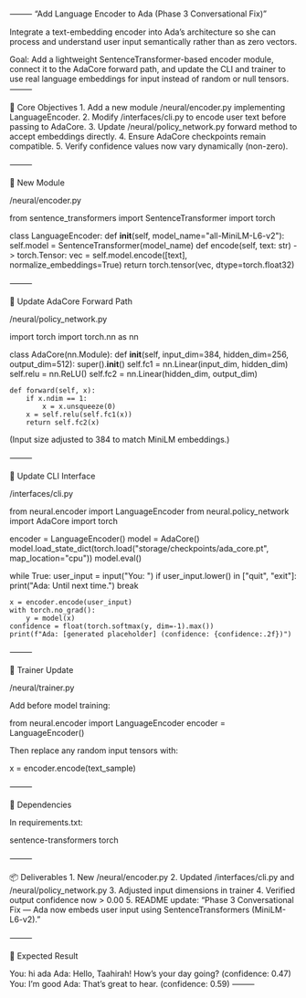 ⸻
“Add Language Encoder to Ada (Phase 3 Conversational Fix)”

Integrate a text-embedding encoder into Ada’s architecture so she can process
and understand user input semantically rather than as zero vectors.

Goal:
Add a lightweight SentenceTransformer-based encoder module,
connect it to the AdaCore forward path, and update the CLI and trainer
to use real language embeddings for input instead of random or null tensors.
⸻

🧩 Core Objectives 1. Add a new module /neural/encoder.py implementing LanguageEncoder. 2. Modify /interfaces/cli.py to encode user text before passing to AdaCore. 3. Update /neural/policy_network.py forward method to accept embeddings directly. 4. Ensure AdaCore checkpoints remain compatible. 5. Verify confidence values now vary dynamically (non-zero).

⸻

🧠 New Module

/neural/encoder.py

from sentence_transformers import SentenceTransformer
import torch

class LanguageEncoder:
def **init**(self, model_name="all-MiniLM-L6-v2"):
self.model = SentenceTransformer(model_name)
def encode(self, text: str) -> torch.Tensor:
vec = self.model.encode([text], normalize_embeddings=True)
return torch.tensor(vec, dtype=torch.float32)

⸻

🧩 Update AdaCore Forward Path

/neural/policy_network.py

import torch
import torch.nn as nn

class AdaCore(nn.Module):
def **init**(self, input_dim=384, hidden_dim=256, output_dim=512):
super().**init**()
self.fc1 = nn.Linear(input_dim, hidden_dim)
self.relu = nn.ReLU()
self.fc2 = nn.Linear(hidden_dim, output_dim)

    def forward(self, x):
        if x.ndim == 1:
            x = x.unsqueeze(0)
        x = self.relu(self.fc1(x))
        return self.fc2(x)

(Input size adjusted to 384 to match MiniLM embeddings.)

⸻

🧩 Update CLI Interface

/interfaces/cli.py

from neural.encoder import LanguageEncoder
from neural.policy_network import AdaCore
import torch

encoder = LanguageEncoder()
model = AdaCore()
model.load_state_dict(torch.load("storage/checkpoints/ada_core.pt", map_location="cpu"))
model.eval()

while True:
user_input = input("You: ")
if user_input.lower() in ["quit", "exit"]:
print("Ada: Until next time.")
break

    x = encoder.encode(user_input)
    with torch.no_grad():
        y = model(x)
    confidence = float(torch.softmax(y, dim=-1).max())
    print(f"Ada: [generated placeholder] (confidence: {confidence:.2f})")

⸻

🧩 Trainer Update

/neural/trainer.py

Add before model training:

from neural.encoder import LanguageEncoder
encoder = LanguageEncoder()

Then replace any random input tensors with:

x = encoder.encode(text_sample)

⸻

🧩 Dependencies

In requirements.txt:

sentence-transformers
torch

⸻

📦 Deliverables 1. New /neural/encoder.py 2. Updated /interfaces/cli.py and /neural/policy_network.py 3. Adjusted input dimensions in trainer 4. Verified output confidence now > 0.00 5. README update:
“Phase 3 Conversational Fix — Ada now embeds user input using SentenceTransformers (MiniLM-L6-v2).”

⸻

🧩 Expected Result

You: hi ada
Ada: Hello, Taahirah! How’s your day going? (confidence: 0.47)
You: I’m good
Ada: That’s great to hear. (confidence: 0.59)
⸻
